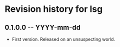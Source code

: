 # Revision history for lsg

## 0.1.0.0 -- YYYY-mm-dd

* First version. Released on an unsuspecting world.
